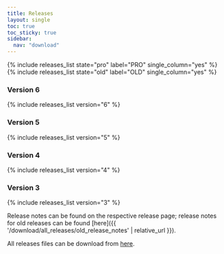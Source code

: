 ```yaml
---
title: Releases
layout: single
toc: true
toc_sticky: true
sidebar:
  nav: "download"
---
```



{% include releases_list state="pro" label="PRO" single_column="yes" %}
{% include releases_list state="old" label="OLD" single_column="yes" %}

### Version 6

{% include releases_list version="6" %}

### Version 5

{% include releases_list version="5" %}

### Version 4

{% include releases_list version="4" %}

### Version 3

{% include releases_list version="3" %}

Release notes can be found on the respective release page; release notes for old releases
can be found [here]({{ '/download/all_releases/old_release_notes' | relative_url }}).

All releases files can be download from [here](https://root.cern.ch/download/).